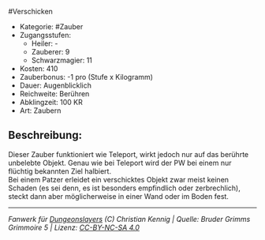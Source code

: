 #Verschicken  
- Kategorie: #Zauber  
- Zugangsstufen:  
  - Heiler: -  
  - Zauberer: 9  
  - Schwarzmagier: 11  
- Kosten: 410  
- Zauberbonus: -1 pro (Stufe x Kilogramm)  
- Dauer: Augenblicklich  
- Reichweite: Berühren  
- Abklingzeit: 100 KR  
- Art: Zaubern     

## Beschreibung:
Dieser Zauber funktioniert wie Teleport, wirkt jedoch nur auf das berührte unbelebte Objekt. Genau wie bei Teleport wird der PW bei einem nur flüchtig bekannten Ziel halbiert.<br>Bei einem Patzer erleidet ein verschicktes Objekt zwar meist keinen Schaden (es sei denn, es ist besonders empfindlich oder zerbrechlich), steckt dann aber möglicherweise in einer Wand oder im Boden fest.


___
*Fanwerk für [Dungeonslayers](https://www.dungeonslayers.net/) (C) Christian Kennig | Quelle: Bruder Grimms Grimmoire 5 | Lizenz: [CC-BY-NC-SA 4.0](https://creativecommons.org/licenses/by-nc-sa/4.0/deed.de)*